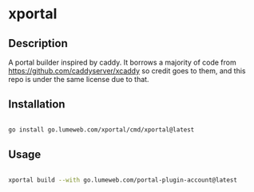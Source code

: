 # xportal

## Description

A portal builder inspired by caddy. It borrows a majority of code from https://github.com/caddyserver/xcaddy so credit goes to them, and this repo is under the same license due to that.

## Installation

```bash

go install go.lumeweb.com/xportal/cmd/xportal@latest

```

## Usage

```bash

xportal build --with go.lumeweb.com/portal-plugin-account@latest

```